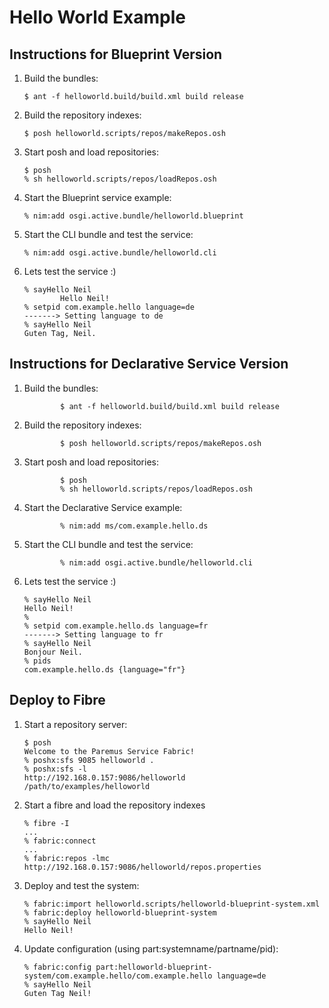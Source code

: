 Hello World Example
===================

Instructions for Blueprint Version
----------------------------------

1.	Build the bundles:

		$ ant -f helloworld.build/build.xml build release

2.	Build the repository indexes:

		$ posh helloworld.scripts/repos/makeRepos.osh

3.	Start posh and load repositories:

		$ posh
		% sh helloworld.scripts/repos/loadRepos.osh

4.	Start the Blueprint service example:

		% nim:add osgi.active.bundle/helloworld.blueprint

5.	Start the CLI bundle and test the service:

		% nim:add osgi.active.bundle/helloworld.cli

6.	Lets test the service :)

		% sayHello Neil
                Hello Neil!
		% setpid com.example.hello language=de
		-------> Setting language to de
		% sayHello Neil
		Guten Tag, Neil.


Instructions for Declarative Service Version
----------------------------------

1.	Build the bundles:

                $ ant -f helloworld.build/build.xml build release

2.	Build the repository indexes:

                $ posh helloworld.scripts/repos/makeRepos.osh

3.	Start posh and load repositories:

                $ posh
                % sh helloworld.scripts/repos/loadRepos.osh

4.	Start the Declarative Service example:

                % nim:add ms/com.example.hello.ds 

5.	Start the CLI bundle and test the service:

                % nim:add osgi.active.bundle/helloworld.cli

6.	Lets test the service :)

		% sayHello Neil
		Hello Neil!
		% 
		% setpid com.example.hello.ds language=fr
		-------> Setting language to fr
		% sayHello Neil
		Bonjour Neil.
		% pids
		com.example.hello.ds {language="fr"}


Deploy to Fibre
---------------

1.	Start a repository server:

		$ posh
		Welcome to the Paremus Service Fabric!
		% poshx:sfs 9085 helloworld .
		% poshx:sfs -l
		http://192.168.0.157:9086/helloworld    /path/to/examples/helloworld

2.	Start a fibre and load the repository indexes

		% fibre -I
		...
		% fabric:connect
		...
		% fabric:repos -lmc http://192.168.0.157:9086/helloworld/repos.properties

3.	Deploy and test the system:

		% fabric:import helloworld.scripts/helloworld-blueprint-system.xml
		% fabric:deploy helloworld-blueprint-system
		% sayHello Neil
		Hello Neil!

4.	Update configuration (using part:systemname/partname/pid):

		% fabric:config part:helloworld-blueprint-system/com.example.hello/com.example.hello language=de
		% sayHello Neil
		Guten Tag Neil!
